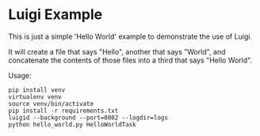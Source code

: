 # Luigi Example

This is just a simple 'Hello World' example to demonstrate the use of Luigi.

It will create a file that says "Hello", another that says "World", and concatenate the contents of those files into a third that says "Hello World". 

Usage:

```
pip install venv
virtualenv venv
source venv/bin/activate
pip install -r requirements.txt
luigid --background --port=8082 --logdir=logs
python hello_world.py HelloWorldTask
```
